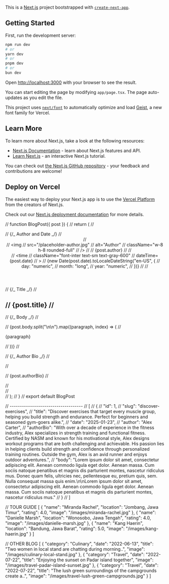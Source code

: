 This is a [Next.js](https://nextjs.org) project bootstrapped with [`create-next-app`](https://nextjs.org/docs/app/api-reference/cli/create-next-app).

## Getting Started

First, run the development server:

```bash
npm run dev
# or
yarn dev
# or
pnpm dev
# or
bun dev
```

Open [http://localhost:3000](http://localhost:3000) with your browser to see the result.

You can start editing the page by modifying `app/page.tsx`. The page auto-updates as you edit the file.

This project uses [`next/font`](https://nextjs.org/docs/app/building-your-application/optimizing/fonts) to automatically optimize and load [Geist](https://vercel.com/font), a new font family for Vercel.

## Learn More

To learn more about Next.js, take a look at the following resources:

- [Next.js Documentation](https://nextjs.org/docs) - learn about Next.js features and API.
- [Learn Next.js](https://nextjs.org/learn) - an interactive Next.js tutorial.

You can check out [the Next.js GitHub repository](https://github.com/vercel/next.js) - your feedback and contributions are welcome!

## Deploy on Vercel

The easiest way to deploy your Next.js app is to use the [Vercel Platform](https://vercel.com/new?utm_medium=default-template&filter=next.js&utm_source=create-next-app&utm_campaign=create-next-app-readme) from the creators of Next.js.

Check out our [Next.js deployment documentation](https://nextjs.org/docs/app/building-your-application/deploying) for more details.

<!-- ----------------------dummy -->

// function BlogPost({ post }) {
// return (
// <article className="w-full">
// {/_ Author and Date _/}
// <header className="flex justify-between items-center mb-4">
// <div className="flex items-center space-x-2">
// <img
// src="/placeholder-author.jpg"
// alt="Author"
// className="w-8 h-8 rounded-full"
// />
// <span className="font-inter font-bold uppercase text-sm text-gray-800">
// {post.author}
// </span>
// </div>
// <time
// className="font-inter text-sm text-gray-600"
// dateTime={post.date}
// >
// {new Date(post.date).toLocaleDateString("en-US", {
// day: "numeric",
// month: "long",
// year: "numeric",
// })}
// </time>
// </header>

// {/_ Title _/}
// <h1 className="font-inter text-3xl md:text-4xl font-bold text-gray-900 mb-6 leading-tight">
// {post.title}
// </h1>

// {/_ Body _/}
// <section className="font-merriweather text-base md:text-lg text-gray-800 leading-relaxed space-y-4 mb-8">
// {post.body.split("\n\n").map((paragraph, index) => (
// <p key={index}>{paragraph}</p>
// ))}
// </section>

// {/_ Author Bio _/}
// <footer className="border-t pt-4">
// <p className="font-inter text-sm italic text-gray-700">
// {post.authorBio}
// </p>
// </footer>
// </article>
// );
// }
// export default BlogPost

// ------------------------------------
// [
// {
// "id": 1,
// "slug": "discover-exercises",
// "title": "Discover exercises that target every muscle group, helping you build strength and endurance. Perfect for beginners and seasoned gym-goers alike.",
// "date": "2025-01-23",
// "author": "Alex Carter",
// "authorBio": "With over a decade of experience in the fitness industry, Alex specializes in strength training and functional fitness. Certified by NASM and known for his motivational style, Alex designs workout programs that are both challenging and achievable. His passion lies in helping clients build strength and confidence through personalized training routines. Outside the gym, Alex is an avid runner and enjoys outdoor adventures.",
// "body": "Lorem ipsum dolor sit amet, consectetur adipiscing elit. Aenean commodo ligula eget dolor. Aenean massa. Cum sociis natoque penatibus et magnis dis parturient montes, nascetur ridiculus mus. Donec quam felis, ultricies nec, pellentesque eu, pretium quis, sem. Nulla consequat massa quis enim.\n\nLorem ipsum dolor sit amet, consectetur adipiscing elit. Aenean commodo ligula eget dolor. Aenean massa. Cum sociis natoque penatibus et magnis dis parturient montes, nascetur ridiculus mus."
// }
// ]

// TOUR GUIDE
[
{
"name": "Miranda Rachel",
"location": "Jombang, Jawa Timur",
"rating": 4.0,
"image": "/images/miranda-rachel.jpg"
},
{
"name": "Danielle Marsh",
"location": "Wonosobo, Jawa Tengah",
"rating": 4.0,
"image": "/images/danielle-marsh.jpg"
},
{
"name": "Kang Haerin",
"location": "Bandung, Jawa Barat",
"rating": 5.0,
"image": "/images/kang-haerin.jpg"
}
]

// OTHER BLOG
[
{
"category": "Culinary",
"date": "2022-06-13",
"title": "Two women in local stand are chatting during morning..",
"image": "/images/culinary-local-stand.jpg"
},
{
"category": "Travel",
"date": "2022-07-22",
"title": "Enjoying the sunset on Padar island together",
"image": "/images/travel-padar-island-sunset.jpg"
},
{
"category": "Travel",
"date": "2022-07-22",
"title": "The lush green surroundings of the campgrounds create a..",
"image": "/images/travel-lush-green-campgrounds.jpg"
}
]
